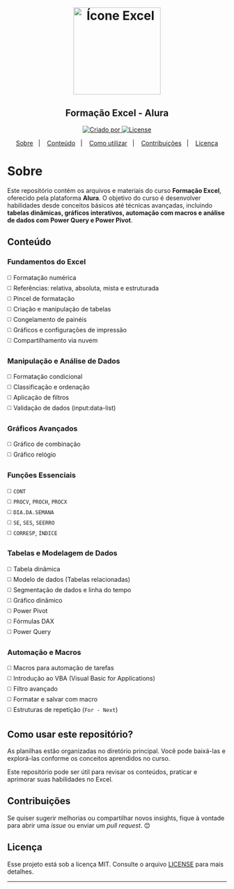 <h1 align="center">
    <img alt="Ícone Excel" title="Ícone Excel" src=".git/excel-logo.png" width="200px" />
</h1>

<h2 align="center">Formação Excel - Alura</h2>

<p align="center">
 <a href="https://www.linkedin.com/in/pedromiguelsbs/">
   <img alt="Criado por" src="https://img.shields.io/static/v1?label=Criado por&message=pedromiguelsbs&color=33C481&labelColor=000000">
 </a>
 <a href="https://github.com/pedromiguelsbs/formacao-excel/blob/main/LICENSE">
   <img alt="License" src="https://img.shields.io/static/v1?label=Licença&message=MIT&color=33C481&labelColor=000000">
 </a>
</p>

<p align="center">
  <a href="#sobre">Sobre</a>&nbsp;&nbsp;&nbsp;|&nbsp;&nbsp;&nbsp;
  <a href="#conteúdo">Conteúdo</a>&nbsp;&nbsp;&nbsp;|&nbsp;&nbsp;&nbsp;
  <a href="#como-usar-este-repositório">Como utilizar</a>&nbsp;&nbsp;&nbsp;|&nbsp;&nbsp;&nbsp;
  <a href="#contribuições">Contribuições</a>&nbsp;&nbsp;&nbsp;|&nbsp;&nbsp;&nbsp;
  <a href="#licença">Licença</a>
</p>

# Sobre 

Este repositório contém os arquivos e materiais do curso **Formação Excel**, oferecido pela plataforma **Alura**. O objetivo do curso é desenvolver habilidades desde conceitos básicos até técnicas avançadas, incluindo **tabelas dinâmicas, gráficos interativos, automação com macros e análise de dados com Power Query e Power Pivot**.  

## Conteúdo  

### Fundamentos do Excel  
◻️ Formatação numérica  
◻️ Referências: relativa, absoluta, mista e estruturada  
◻️ Pincel de formatação  
◻️ Criação e manipulação de tabelas  
◻️ Congelamento de painéis  
◻️ Gráficos e configurações de impressão  
◻️ Compartilhamento via nuvem  

### Manipulação e Análise de Dados  
◻️ Formatação condicional  
◻️ Classificação e ordenação  
◻️ Aplicação de filtros  
◻️ Validação de dados (input:data-list)  

### Gráficos Avançados  
◻️ Gráfico de combinação  
◻️ Gráfico relógio  

### Funções Essenciais  
◻️ `CONT`  
◻️ `PROCV`, `PROCH`, `PROCX`  
◻️ `DIA.DA.SEMANA`  
◻️ `SE`, `SES`, `SEERRO`  
◻️ `CORRESP`, `ÍNDICE`  

### Tabelas e Modelagem de Dados  
◻️ Tabela dinâmica  
◻️ Modelo de dados (Tabelas relacionadas)  
◻️ Segmentação de dados e linha do tempo  
◻️ Gráfico dinâmico  
◻️ Power Pivot  
◻️ Fórmulas DAX  
◻️ Power Query  

### Automação e Macros  
◻️ Macros para automação de tarefas  
◻️ Introdução ao VBA (Visual Basic for Applications)  
◻️ Filtro avançado  
◻️ Formatar e salvar com macro  
◻️ Estruturas de repetição (`For - Next`)  

## Como usar este repositório?  
As planilhas estão organizadas no diretório principal. Você pode baixá-las e explorá-las conforme os conceitos aprendidos no curso.  

Este repositório pode ser útil para revisar os conteúdos, praticar e aprimorar suas habilidades no Excel.  

## Contribuições
Se quiser sugerir melhorias ou compartilhar novos insights, fique à vontade para abrir uma _issue_ ou enviar um _pull request_. 😊  

## Licença

Esse projeto está sob a licença MIT. Consulte o arquivo [LICENSE](https://github.com/pedromiguelsbs/formacao-excel/blob/main/LICENSE) para mais detalhes.

---